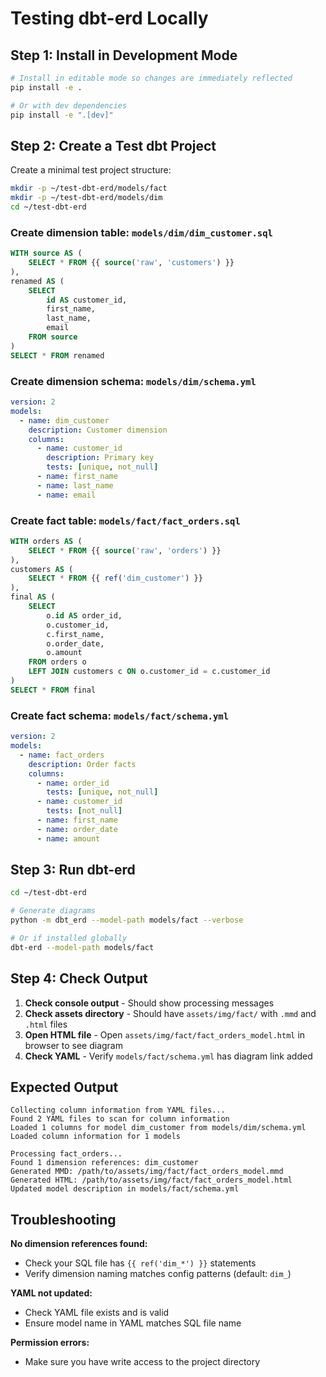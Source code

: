 # Testing dbt-erd Locally

## Step 1: Install in Development Mode

```bash
# Install in editable mode so changes are immediately reflected
pip install -e .

# Or with dev dependencies
pip install -e ".[dev]"
```

## Step 2: Create a Test dbt Project

Create a minimal test project structure:

```bash
mkdir -p ~/test-dbt-erd/models/fact
mkdir -p ~/test-dbt-erd/models/dim
cd ~/test-dbt-erd
```

### Create dimension table: `models/dim/dim_customer.sql`

```sql
WITH source AS (
    SELECT * FROM {{ source('raw', 'customers') }}
),
renamed AS (
    SELECT
        id AS customer_id,
        first_name,
        last_name,
        email
    FROM source
)
SELECT * FROM renamed
```

### Create dimension schema: `models/dim/schema.yml`

```yaml
version: 2
models:
  - name: dim_customer
    description: Customer dimension
    columns:
      - name: customer_id
        description: Primary key
        tests: [unique, not_null]
      - name: first_name
      - name: last_name
      - name: email
```

### Create fact table: `models/fact/fact_orders.sql`

```sql
WITH orders AS (
    SELECT * FROM {{ source('raw', 'orders') }}
),
customers AS (
    SELECT * FROM {{ ref('dim_customer') }}
),
final AS (
    SELECT
        o.id AS order_id,
        o.customer_id,
        c.first_name,
        o.order_date,
        o.amount
    FROM orders o
    LEFT JOIN customers c ON o.customer_id = c.customer_id
)
SELECT * FROM final
```

### Create fact schema: `models/fact/schema.yml`

```yaml
version: 2
models:
  - name: fact_orders
    description: Order facts
    columns:
      - name: order_id
        tests: [unique, not_null]
      - name: customer_id
        tests: [not_null]
      - name: first_name
      - name: order_date
      - name: amount
```

## Step 3: Run dbt-erd

```bash
cd ~/test-dbt-erd

# Generate diagrams
python -m dbt_erd --model-path models/fact --verbose

# Or if installed globally
dbt-erd --model-path models/fact
```

## Step 4: Check Output

1. **Check console output** - Should show processing messages
2. **Check assets directory** - Should have `assets/img/fact/` with `.mmd` and `.html` files
3. **Open HTML file** - Open `assets/img/fact/fact_orders_model.html` in browser to see diagram
4. **Check YAML** - Verify `models/fact/schema.yml` has diagram link added

## Expected Output

```
Collecting column information from YAML files...
Found 2 YAML files to scan for column information
Loaded 1 columns for model dim_customer from models/dim/schema.yml
Loaded column information for 1 models

Processing fact_orders...
Found 1 dimension references: dim_customer
Generated MMD: /path/to/assets/img/fact/fact_orders_model.mmd
Generated HTML: /path/to/assets/img/fact/fact_orders_model.html
Updated model description in models/fact/schema.yml
```

## Troubleshooting

**No dimension references found:**
- Check your SQL file has `{{ ref('dim_*') }}` statements
- Verify dimension naming matches config patterns (default: `dim_`)

**YAML not updated:**
- Check YAML file exists and is valid
- Ensure model name in YAML matches SQL file name

**Permission errors:**
- Make sure you have write access to the project directory
